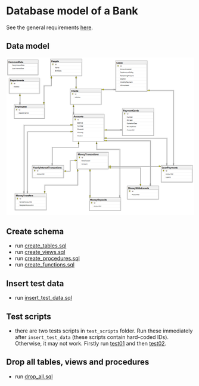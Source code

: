 # Database model of a Bank 
See the general requirements [here](https://www.ms.mff.cuni.cz/~kopecky/vyuka/dbapl/).

## Data model
![Data model](db-model.PNG)

## Create schema
- run [create_tables.sql](create_tables.sql)
- run [create_views.sql](create_views.sql)
- run [create_procedures.sql](create_procedures.sql)
- run [create_functions.sql](create_functions.sql)

## Insert test data
- run [insert_test_data.sql](insert_test_data.sql)

## Test scripts
- there are two tests scripts in `test_scripts` folder. Run these immediately 
after `insert_test_data` (these scripts contain hard-coded IDs). Otherwise, it may not work.
Firstly run [test01](test_scripts/test01.sql) and then [test02](test_scripts/test02.sql). 

## Drop all tables, views and procedures
- run [drop_all.sql](drop_all.sql)
